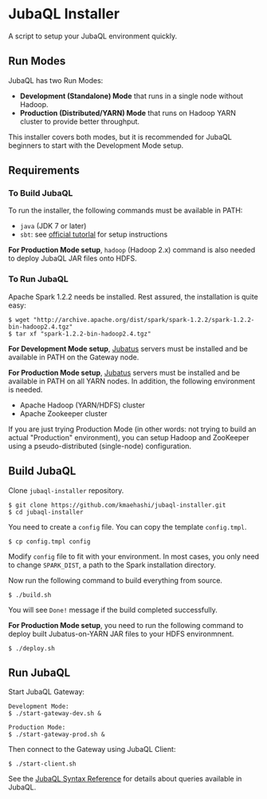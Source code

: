 # JubaQL Installer

A script to setup your JubaQL environment quickly.

## Run Modes

JubaQL has two Run Modes:

* **Development (Standalone) Mode** that runs in a single node without Hadoop.
* **Production (Distributed/YARN) Mode** that runs on Hadoop YARN cluster to provide better throughput.

This installer covers both modes, but it is recommended for JubaQL beginners to start with the Development Mode setup.

## Requirements

### To Build JubaQL

To run the installer, the following commands must be available in PATH:

* `java` (JDK 7 or later)
* `sbt`: see [official tutorlal](http://www.scala-sbt.org/0.13/tutorial/Setup.html) for setup instructions

**For Production Mode setup**, `hadoop` (Hadoop 2.x) command is also needed to deploy JubaQL JAR files onto HDFS.

### To Run JubaQL

Apache Spark 1.2.2 needs be installed.
Rest assured, the installation is quite easy:

```
$ wget "http://archive.apache.org/dist/spark/spark-1.2.2/spark-1.2.2-bin-hadoop2.4.tgz"
$ tar xf "spark-1.2.2-bin-hadoop2.4.tgz"
```

**For Development Mode setup**, [Jubatus](http://jubat.us/en/quickstart.html) servers must be installed and be available in PATH on the Gateway node.

**For Production Mode setup**, [Jubatus](http://jubat.us/en/quickstart.html) servers must be installed and be available in PATH on all YARN nodes.
In addition, the following environment is needed.

* Apache Hadoop (YARN/HDFS) cluster
* Apache Zookeeper cluster

If you are just trying Production Mode (in other words: not trying to build an actual "Production" environment), you can setup Hadoop and ZooKeeper using a pseudo-distributed (single-node) configuration.

## Build JubaQL

Clone `jubaql-installer` repository.

```
$ git clone https://github.com/kmaehashi/jubaql-installer.git
$ cd jubaql-installer
```

You need to create a `config` file.
You can copy the template `config.tmpl`.

```
$ cp config.tmpl config
```

Modify `config` file to fit with your environment.
In most cases, you only need to change `SPARK_DIST`, a path to the Spark installation directory.

Now run the following command to build everything from source.

```
$ ./build.sh
```

You will see `Done!` message if the build completed successfully.

**For Production Mode setup**, you need to run the following command to deploy built Jubatus-on-YARN JAR files to your HDFS environmnent.

```
$ ./deploy.sh
```

## Run JubaQL

Start JubaQL Gateway:

```
Development Mode:
$ ./start-gateway-dev.sh &

Production Mode:
$ ./start-gateway-prod.sh &
```

Then connect to the Gateway using JubaQL Client:

```
$ ./start-client.sh
```

See the [JubaQL Syntax Reference](http://jubat.us/en/jubaql/jubaql_syntax.html) for details about queries available in JubaQL.
